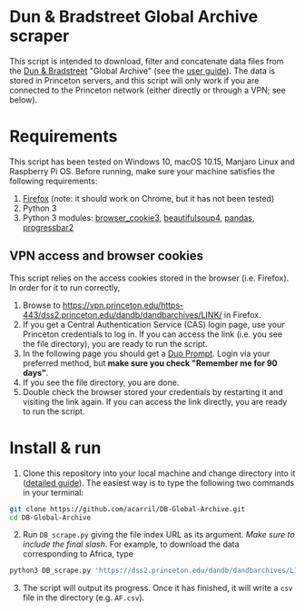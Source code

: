 # Dun & Bradstreet Global Archive scraper

This script is intended to download, filter and concatenate data files from the [Dun & Bradstreet](https://www.dnb.com/) "Global Archive" (see the [user guide](/D&BHistoricalGlobal-UserGuide.pdf)).
The data is stored in Princeton servers, and this script will only work if you are connected to the Princeton network (either directly or through a VPN; see below).

# Requirements

This script has been tested on Windows 10, macOS 10.15, Manjaro Linux and Raspberry Pi OS.
Before running, make sure your machine satisfies the following requirements:
1. [Firefox](https://www.mozilla.org/firefox/) (note: it should work on Chrome, but it has not been tested)
2. Python 3
3. Python 3 modules: [browser_cookie3](https://pypi.org/project/browser-cookie3/), [beautifulsoup4](https://pypi.org/project/beautifulsoup4/), [pandas](https://pypi.org/project/pandas/), [progressbar2](https://pypi.org/project/progressbar2/)

## VPN access and browser cookies

This script relies on the access cookies stored in the browser (i.e. Firefox). In order for it to run correctly,
1. Browse to https://vpn.princeton.edu/https-443/dss2.princeton.edu/dandb/dandbarchives/LINK/ in Firefox.
2. If you get a Central Authentication Service (CAS) login page, use your Princeton credentials to log in. If you can access the link (i.e. you see the file directory), you are ready to run the script.
3. In the following page you should get a [Duo Prompt](https://guide.duo.com/prompt). Login via your preferred method, but **make sure you check "Remember me for 90 days"**.
4. If you see the file directory, you are done.
5. Double check the browser stored your credentials by restarting it and visiting the link again. If you can access the link directly, you are ready to run the script.

# Install & run

1. Clone this repository into your local machine and change directory into it ([detailed guide](https://docs.github.com/en/github/creating-cloning-and-archiving-repositories/cloning-a-repository)).
The easiest way is to type the following two commands in your terminal:
```sh
git clone https://github.com/acarril/DB-Global-Archive.git
cd DB-Global-Archive
```
2. Run `DB_scrape.py` giving the file index URL as its argument. *Make sure to include the final slash*. For example, to download the data corresponding to Africa, type
```sh
python3 DB_scrape.py 'https://dss2.princeton.edu/dandb/dandbarchives/LINK/AF/'
```
3. The script will output its progress. Once it has finished, it will write a `csv` file in the directory (e.g. `AF.csv`).

